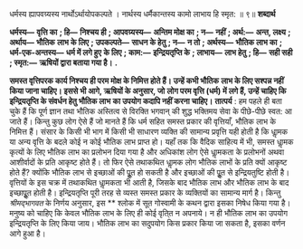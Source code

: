  

धर्मस्य ह्यापवग्र्यस्य नार्थोऽर्थायोपकल्पते । नार्थस्य धर्मैकान्तस्य कामो लाभाय हि स्मृत: ॥ ९॥ **शब्दार्थ** 

**धर्मस्य—** **वृत्ति का** **; हि—** **निश्चय ही** **; आपवग्र्यस्य—** **अन्तिम मोक्ष का** **; न—** **नहीं** **; अर्थ:—** **अन्त, लक्ष्य** **; अर्थाय—** **भौतिक** **लाभ के लिए** **; उपकल्पते—** **साधन के हेतु** **; न—** **न तो** **; अर्थस्य—** **भौतिक लाभ का** **; धर्म-एक-अन्तस्य—** **धर्म में लगे हुए** **के लिए** **; काम:—** **इन्द्रियतृप्ति के** **; लाभाय—** **लाभ हेतु** **; हि—** **सही सही** **; स्मृत:—** **ऋषियों द्वारा बताया गया है।** **.** 

**समस्त वृत्तिपरक कार्य निश्चय ही परम मोक्ष के निमित्त होते हैं। उन्हें कभी भौतिक** **लाभ के लिए सश्पन्न नहीं किया जाना चाहिए। इससे भी आगे, ऋषियों के अनुसार, जो** **लोग परम वृत्ति (धर्म) में लगे हैं, उन्हें चाहिए कि इन्द्रियतृप्ति के संवर्धन हेतु भौतिक लाभ** **का उपयोग कदापि नहीं करना चाहिए।** **तात्पर्य** : हम पहले ही बता चुके हैं कि पूर्ण ज्ञान तथा भौतिक अस्तित्व से विरक्ति भगवान् की शुद्ध भक्तिमय सेवा के पीछे-पीछे स्वत: आ जाते हैं। किन्तु कुछ लोग ऐसे हैं जो मानते हैं कि धर्म सहित समस्त प्रकार की वृत्तियाँ, भौतिक लाभ के निमित्त हैं। संसार के किसी भी भाग में किसी भी साधारण व्यक्ति की सामान्य प्रवृत्ति यही होती है कि धाॢमक या अन्य वृत्ति के बदले कोई न कोई भौतिक लाभ प्राप्त हो। यहाँ तक कि वैदिक साहित्य में भी, समस्त धाॢमक कृत्यों के लिए भौतिक लाभ का प्रलोभन दिया गया है और अधिकांश लोग ऐसे धाॢमकता के प्रलोभनों अथवा आशीर्वादों के प्रति आकृष्ट होते हैं। तो फिर ऐसे तथाकथित धाॢमक लोग भौतिक लाभों के प्रति क्यों आकृष्ट होते हैं? क्योंकि भौतिक लाभ से इच्छाओं की पूॢत हो सकती है और इच्छाओं की पूॢत से इन्द्रियतुष्टि होती है। वृत्तियों के इस चक्र में तथाकथित धाॢमकता भी आती है, जिसके बाद भौतिक लाभ और भौतिक लाभ के बाद इच्छापूॢत होती है। इन्द्रियतृप्ति पूरी तरह से व्यस्त समस्त प्रकार के व्यक्तियों का सामान्य मार्ग है। किन्तु *श्रीमद्भागवत* के निर्णय अनुसार, इस ** श्लोक में सूत गोस्वामी के कथन द्वारा इसका निषेध किया गया है। मनुष्य को चाहिए कि केवल भौतिक लाभ के लिए ही कोई वृति्त न अपनाये। न ही भौतिक लाभ का उपयोग इन्द्रियतृप्ति के लिए किया जाय। भौतिक लाभ का सदुपयोग किस प्रकार किया जा सकता है, इसका वर्णन आगे हुआ है। 